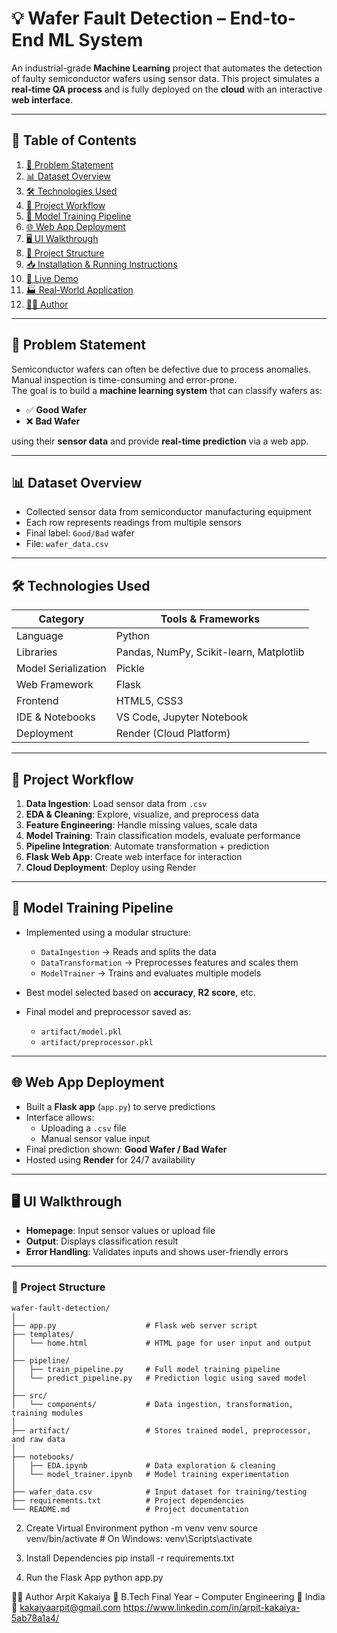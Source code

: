# 💡 Wafer Fault Detection – End-to-End ML System

An industrial-grade **Machine Learning** project that automates the detection of faulty semiconductor wafers using sensor data. This project simulates a **real-time QA process** and is fully deployed on the **cloud** with an interactive **web interface**.

---

## 🧾 Table of Contents

1. [📌 Problem Statement](#-problem-statement)  
2. [📊 Dataset Overview](#-dataset-overview)  
3. [🛠️ Technologies Used](#-technologies-used)  
4. [🔁 Project Workflow](#-project-workflow)  
5. [🧠 Model Training Pipeline](#-model-training-pipeline)  
6. [🌐 Web App Deployment](#-web-app-deployment)  
7. [🖥️ UI Walkthrough](#-ui-walkthrough)  
8. [📂 Project Structure](#-project-structure)  
9. [📥 Installation & Running Instructions](#-installation--running-instructions)  
10. [🚀 Live Demo](#-live-demo)  
11. [🏭 Real-World Application](#-real-world-application)  
12. [👨‍💻 Author](#-author)

---

## 📌 Problem Statement

Semiconductor wafers can often be defective due to process anomalies. Manual inspection is time-consuming and error-prone.  
The goal is to build a **machine learning system** that can classify wafers as:

- ✅ **Good Wafer**
- ❌ **Bad Wafer**

using their **sensor data** and provide **real-time prediction** via a web app.

---

## 📊 Dataset Overview

- Collected sensor data from semiconductor manufacturing equipment  
- Each row represents readings from multiple sensors  
- Final label: `Good/Bad` wafer  
- File: `wafer_data.csv`

---

## 🛠️ Technologies Used

| Category             | Tools & Frameworks                   |
|----------------------|--------------------------------------|
| Language             | Python                               |
| Libraries            | Pandas, NumPy, Scikit-learn, Matplotlib |
| Model Serialization  | Pickle                               |
| Web Framework        | Flask                                |
| Frontend             | HTML5, CSS3                          |
| IDE & Notebooks      | VS Code, Jupyter Notebook            |
| Deployment           | Render (Cloud Platform)              |

---

## 🔁 Project Workflow

1. **Data Ingestion**: Load sensor data from `.csv`
2. **EDA & Cleaning**: Explore, visualize, and preprocess data
3. **Feature Engineering**: Handle missing values, scale data
4. **Model Training**: Train classification models, evaluate performance
5. **Pipeline Integration**: Automate transformation + prediction
6. **Flask Web App**: Create web interface for interaction
7. **Cloud Deployment**: Deploy using Render

---

## 🧠 Model Training Pipeline

- Implemented using a modular structure:
  - `DataIngestion` → Reads and splits the data
  - `DataTransformation` → Preprocesses features and scales them
  - `ModelTrainer` → Trains and evaluates multiple models

- Best model selected based on **accuracy**, **R2 score**, etc.
- Final model and preprocessor saved as:
  - `artifact/model.pkl`
  - `artifact/preprocessor.pkl`

---

## 🌐 Web App Deployment

- Built a **Flask app** (`app.py`) to serve predictions
- Interface allows:
  - Uploading a `.csv` file
  - Manual sensor value input
- Final prediction shown: **Good Wafer / Bad Wafer**
- Hosted using **Render** for 24/7 availability

---

## 🖥️ UI Walkthrough

- **Homepage**: Input sensor values or upload file  
- **Output**: Displays classification result  
- **Error Handling**: Validates inputs and shows user-friendly errors

---

### 📂 Project Structure

```
wafer-fault-detection/
│
├── app.py                    # Flask web server script
├── templates/
│   └── home.html             # HTML page for user input and output
│
├── pipeline/
│   ├── train_pipeline.py     # Full model training pipeline
│   └── predict_pipeline.py   # Prediction logic using saved model
│
├── src/
│   └── components/           # Data ingestion, transformation, training modules
│
├── artifact/                 # Stores trained model, preprocessor, and raw data
│
├── notebooks/
│   ├── EDA.ipynb             # Data exploration & cleaning
│   └── model_trainer.ipynb   # Model training experimentation
│
├── wafer_data.csv            # Input dataset for training/testing
├── requirements.txt          # Project dependencies
└── README.md                 # Project documentation
```


2. Create Virtual Environment
   python -m venv venv
   source venv/bin/activate  # On Windows: venv\Scripts\activate

3. Install Dependencies
    pip install -r requirements.txt

4. Run the Flask App
    python app.py


👨‍💻 Author
Arpit Kakaiya
📘 B.Tech Final Year – Computer Engineering
📍 India
📧 kakaiyaarpit@gmail.com
https://www.linkedin.com/in/arpit-kakaiya-5ab78a1a4/
